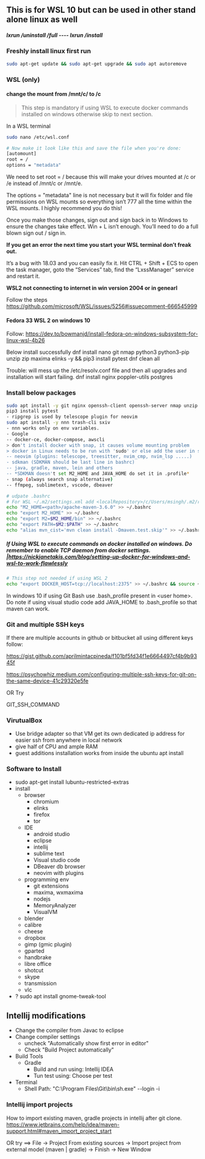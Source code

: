 ## This is for WSL 10 but can be used in other stand alone linux as well

##### lxrun /uninstall /full ---- lxrun /install

### Freshly install linux first run
```sh
sudo apt-get update && sudo apt-get upgrade && sudo apt autoremove
```

### WSL (only) 
#### change the mount from /mnt/c/ to /c

> This step is mandatory if using WSL to execute docker commands installed on windows otherwise skip to next section.

In a WSL terminal
```sh
sudo nano /etc/wsl.conf

# Now make it look like this and save the file when you're done:
[automount]
root = /
options = "metadata"
```
We need to set root = / because this will make your drives mounted at /c or /e instead of /mnt/c or /mnt/e.

The options = "metadata" line is not necessary but it will fix folder and file permissions on WSL mounts so everything isn’t 777 all the time within the WSL mounts. I highly recommend you do this!

Once you make those changes, sign out and sign back in to Windows to ensure the changes take effect. Win + L isn’t enough. You’ll need to do a full blown sign out / sign in.

**If you get an error the next time you start your WSL terminal don’t freak out.**

It’s a bug with 18.03 and you can easily fix it. Hit CTRL + Shift + ECS to open the task manager, goto the “Services” tab, find the “LxssManager” service and restart it.

**WSL2 not connecting to internet in win version 2004 or in genearl**

Follow the steps https://github.com/microsoft/WSL/issues/5256#issuecomment-666545999

#### Fedora 33 WSL 2 on windows 10
Follow:
https://dev.to/bowmanjd/install-fedora-on-windows-subsystem-for-linux-wsl-4b26

Below install successfully
dnf install nano git nmap python3 python3-pip unzip zip maxima elinks -y && pip3 install pytest
dnf clean all

Trouble: will mess up the /etc/resolv.conf file and then all upgrades and installation will start failing.
dnf install nginx poppler-utils
postgres

### Install **below packages**
```sh
sudo apt install -y git nginx openssh-client openssh-server nmap unzip zip pandoc poppler-utils elinks maxima ripgrep lazygit python3-pip
pip3 install pytest 
- ripgrep is used by telescope plugin for neovim
sudo apt install -y nnn trash-cli sxiv
- nnn works only on env variables.
- Google
-- docker-ce, docker-compose, awscli
> don't install docker with snap, it causes volume mounting problem
> docker in Linux needs to be run with 'sudo' or else add the user in sudo group. *google how to do that*
-- neovim (plugins: telescope, treesitter, nvim_cmp, nvim_lsp .....)
- sdkman (SDKMAN should be last line in bashrc)
-- java, gradle, maven, lein and others
-- *SDKMAN doesn't set M2_HOME and JAVA_HOME do set it in .profile*
- snap (always search snap alternative)
-- ffmpeg, sublimetext, vscode, dbeaver

# udpate .bashrc
# For WSL ~/.m2/settings.xml add <localRepository>/c/Users/msingh/.m2/repository</localRepository> to point to windows home .m2
echo "M2_HOME=<path>/apache-maven-3.6.0" >> ~/.bashrc
echo "export M2_HOME" >> ~/.bashrc
echo "export M2=$M2_HOME/bin" >> ~/.bashrc
echo "export PATH=$M2:$PATH" >> ~/.bashrc
echo "alias mvn_cist='mvn clean install -Dmaven.test.skip'" >> ~/.bashrc
```

##### If Using WSL to execute commands on docker installed on windows. Do remember to enable TCP daemon from docker settings. |https://nickjanetakis.com/blog/setting-up-docker-for-windows-and-wsl-to-work-flawlessly
```sh
# This step not needed if using WSL 2
echo "export DOCKER_HOST=tcp://localhost:2375" >> ~/.bashrc && source ~/.bashrc
```

In windows 10 if using Git Bash use .bash_profile present in \<user home\>. Do note if using visual studio code add JAVA_HOME to .bash_profile so that maven can work.

### Git and multiple SSH keys

If there are multiple accounts in github or bitbucket all using different keys follow:

https://gist.github.com/aprilmintacpineda/f101bf5fd34f1e6664497cf4b9b9345f

https://psychowhiz.medium.com/configuring-multiple-ssh-keys-for-git-on-the-same-device-41c29320e5fe

OR Try

GIT_SSH_COMMAND

### VirutualBox
- Use bridge adapter so that VM get its own dedicated ip address for easier ssh from anywhere in local network
- give half of CPU and ample RAM
- guest additions installation works from inside the ubuntu apt install

### Software to Install
- sudo apt-get install lubuntu-restricted-extras
- install
	- browser
		- chromium
		- elinks
		- firefox
		- tor
	- IDE
		- android studio
		- eclipse
		- intellij
		- sublime text
		- Visual studio code
		- DBeaver db browser
		- neovim with plugins
	- programming env
	 	- git extensions
		- maxima, wxmaxima
		- nodejs
		- MemoryAnalyzer
		- VisualVM
	- blender
	- calibre
	- cheese
	- dropbox
	- gimp (gmic plugin)
	- gparted
	- handbrake
	- libre office
	- shotcut
	- skype
	- transmission
	- vlc
- ? sudo apt install gnome-tweak-tool

## Intellij modifications
- Change the compiler from Javac to eclipse
- Change compiler settings
	- uncheck "Automatically show first error in editor"
	- Check "Build Project automatically"
- Build Tools
	- Gradle
		- Build and run using: Intellij IDEA
		- Tun test using: Choose per test
- Terminal
	- Shell Path: "C:\Program Files\Git\bin\sh.exe" --login -i 

### Intellij import projects
How to import existing maven, gradle projects in intellij after git clone.
https://www.jetbrains.com/help/idea/maven-support.html#maven_import_project_start

OR try ==> File -> Project From existing sources -> Import project from external model (maven | gradle) -> Finish -> New Window
